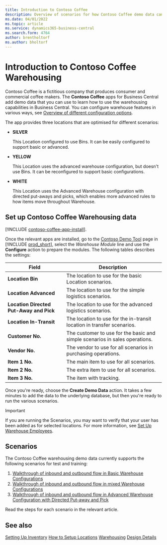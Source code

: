 ```yaml
---
title: Introduction to Contoso Coffee
description: Overview of scenarios for how Contoso Coffee demo data can help you learn how to use the warehousing capabilities in Business Central.
ms.date: 04/01/2022
ms.topic: article
ms.service: dynamics365-business-central
ms.search.form: 4764
author: brentholtorf
ms.author: bholtorf
---
```


# Introduction to Contoso Coffee Warehousing

Contoso Coffee is a fictitious company that produces consumer and commercial coffee makers. The **Contoso Coffee** apps for Business Central add demo data that you can use to learn how to use the warehousing capabilities in Business Central. You can configure warehouse features in various ways, see [Overview of different configuration options](../../design-details-warehouse-management.md#overview-of-different-configuration-options).

The app provides three locations that are optimised for different scenarios:

- **SILVER**  

  This Location configured to use Bins. It can be easily configured to support basic or advanced. 

- **YELLOW**  

  This Location uses the advanced warehouse configuration, but doesn't use Bins. It can be reconfigured to support basic configurations.

- **WHITE**  

  This Location uses the Advanced Warehouse configuration with directed put-aways and picks, which enables more advanced rules to how items move throughout Warehouse.

## Set up Contoso Coffee Warehousing data

[!INCLUDE [contoso-coffee-app-install](../contoso-coffee-app-install.md)].

Once the relevant apps are installed, go to the [Contoso Demo Tool](https://businesscentral.dynamics.com/?page=5194) page in [!INCLUDE [prod_short](../../includes/prod_short.md)], select the *Warehouse Module* line and use the **Configure** action to prepare the  modules. The following tables describes the settings:  

|Field  |Description  |
|---------|---------|
|**Location Bin**  |The location to use for the basic Location scenarios.|
|**Location Advanced**  |The location to use for the simple logistics scenarios.|
|**Location Directed Put-Away and Pick**  |The location to use for the advanced logistics scenarios.|
|**Location In-Transit**  |The location to use for the in-transit location in transfer scenarios.|
|**Customer No.**  |The customer to use for the basic and simple scenarios in sales operations.|
|**Vendor No.**  |The vendor to use for all scenarios in purchasing operations.|
|**Item 1 No.**  |The main item to use for all scenarios.|
|**Item 2 No.**  |The extra item to use for all scenarios.|
|**Item 3 No.**  |The item with tracking.|

Once you're ready, choose the **Create Demo Data** action. It takes a few minutes to add the data to the underlying database, but then you're ready to run the various scenarios.  

> [!IMPORTANT]
> If you are running the Scenarios, you may want to verify that your user has been added as for selected locations. For more information, see [Set Up Warehouse Employees](../../warehouse-how-to-set-up-warehouse-employees.md).

## Scenarios

The Contoso Coffee warehousing demo data currently supports the following scenarios for test and training:

1.  [Walkthrough of inbound and outbound flow in Basic Warehouse Configurations](warehouse-basic-flow-putaway-pick.md)
2.  [Walkthrough of inbound and outbound flow in mixed Warehouse Configurations](warehouse-mixed-flow-receive-pick-ship.md)
3.  [Walkthrough of inbound and outbound flow in Advanced Warehouse Configuration with Directed Put-away and Pick](warehouse-directed-flow.md)

Read the steps for each scenario in the relevant article.  

## See also 

[Setting Up Inventory](../../inventory-setup-inventory.md) 
[How to Setup Locations](../../inventory-how-setup-locations.md) 
[Warehousing](../../warehouse-manage-warehouse.md) 
[Design Details](../../design-details-warehouse-overview.md) 
